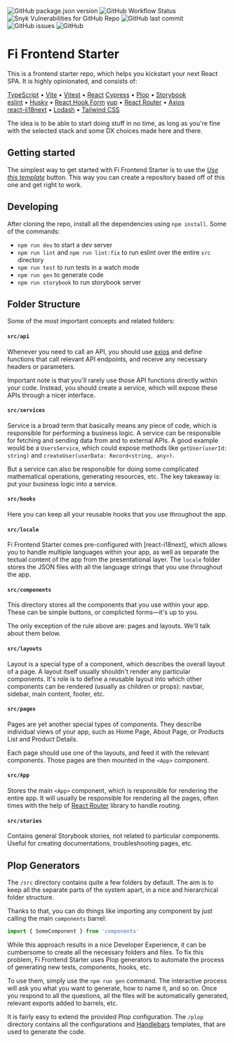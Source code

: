 ![GitHub package.json version](https://img.shields.io/github/package-json/v/instytutfi/frontend-starter)
![GitHub Workflow Status](https://img.shields.io/github/actions/workflow/status/instytutfi/frontend-starter/main.yml)
![Snyk Vulnerabilities for GitHub Repo](https://img.shields.io/snyk/vulnerabilities/github/instytutfi/frontend-starter)
![GitHub last commit](https://img.shields.io/github/last-commit/instytutfi/frontend-starter)
![GitHub issues](https://img.shields.io/github/issues/instytutfi/frontend-starter)
![GitHub](https://img.shields.io/github/license/instytutfi/frontend-starter)

# Fi Frontend Starter

This is a frontend starter repo, which helps you kickstart your next React SPA.
It is highly opinionated, and consists of:

[TypeScript](https://www.typescriptlang.org/) • [Vite](https://vitejs.dev/) • [Vitest](https://vitest.dev) • [React](https://reactjs.org/)
[Cypress](https://cypress.io/) • [Plop](https://plopjs.com/) • [Storybook](https://storybook.js.org/)<br />
[eslint](https://eslint.org/) • [Husky](https://typicode.github.io/husky/) • [React Hook Form](https://react-hook-form.com/)
[yup](https://github.com/jquense/yup) • [React Router](https://reactrouter.com/) • [Axios](https://axios-http.com/)<br />
[react-ii18next](https://react.i18next.com/) • [Lodash](https://lodash.com/) • [Tailwind CSS](https://tailwindcss.com/)

The idea is to be able to start doing stuff in no time, as long as you're fine with the selected stack
and some DX choices made here and there.

## Getting started

The simplest way to get started with Fi Frontend Starter is to use the [_Use this template_](https://github.com/instytutfi/frontend-starter/generate) button. This way you can create a repository based off of this one and get right to work.

## Developing

After cloning the repo, install all the dependencies using `npm install`. Some of the commands:

* `npm run dev` to start a dev server
* `npm run lint` and `npm run lint:fix` to run eslint over the entire `src` directory
* `npm run test` to run tests in a watch mode
* `npm run gen` to generate code
* `npm run storybook` to run storybook server

## Folder Structure

Some of the most important concepts and related folders:

#### `src/api`

Whenever you need to call an API, you should use [axios](https://axios-http.com/) and define functions that call relevant API endpoints, and receive any necessary headers or parameters.
   
Important note is that you'll rarely use those API functions directly within your code. Instead, you should create a service, which will expose these APIs through a nicer interface.

#### `src/services`

Service is a broad term that basically means any piece of code, which is responsible for performing a business logic. A service can be responsible for fetching and sending data from and to external APIs. A good example would be a `UsersService`, which could expose methods like `getUser(userId: string)` and `createUser(userData: Record<string, any>)`.
   
But a service can also be responsible for doing some complicated mathematical operations, generating resources, etc. The key takeaway is: put your business logic into a service.

#### `src/hooks`

Here you can keep all your reusable hooks that you use throughout the app.

#### `src/locale`

Fi Frontend Starter comes pre-configured with [react-i18next], which allows you to handle multiple languages within your app, as well as separate the textual content of the app from the presentational layer. The `locale` folder stores the JSON files with all the language strings that you use throughout the app.

#### `src/components`

This directory stores all the components that you use within your app. These can be simple buttons, or complicted forms—it's up to you.
   
The only exception of the rule above are: pages and layouts. We'll talk about them below.

#### `src/layouts`

Layout is a special type of a component, which describes the overall layout of a page. A layout itself usually shouldn't render any particular components. It's role is to define a reusable layout into which other components can be rendered (usually as children or props): navbar, sidebar, main content, footer, etc.

#### `src/pages`

Pages are yet another special types of components. They describe individual views of your app, such as Home Page, About Page, or Products List and Product Details.
   
Each page should use one of the layouts, and feed it with the relevant components. Those pages are then mounted in the `<App>` component.

#### `src/App`

Stores the main `<App>` component, which is responsible for rendering the entire app. It will usually be responsible for rendering all the pages, often times with the help of [React Router](https://reactrouter.com/en/main) library to handle routing.

#### `src/stories`

Contains general Storybook stories, not related to particular components. Useful for creating documentations, troubleshooting pages, etc.

## Plop Generators

The `/src` directory contains quite a few folders by default.
The aim is to keep all the separate parts of the system apart, in a nice and hierarchical folder structure.

Thanks to that, you can do things like importing any component by just calling the main `components` barrel:

```ts
import { SomeComponent } from 'components'
```

While this approach results in a nice Developer Experience, it can be cumbersome to create all the necessary folders and files.
To fix this problem, Fi Frontend Starter uses Plop generators to automate the process of generating new tests, components, hooks, etc.

To use them, simply use the `npm run gen` command. The interactive process will ask you what you want to generate, how to name it, and so on.
Once you respond to all the questions, all the files will be automatically generated, relevant exports added to barrels, etc.

It is fairly easy to extend the provided Plop configuration. The `/plop` directory contains all the configurations and [Handlebars](https://handlebarsjs.com/) templates, that are used to generate the code.
